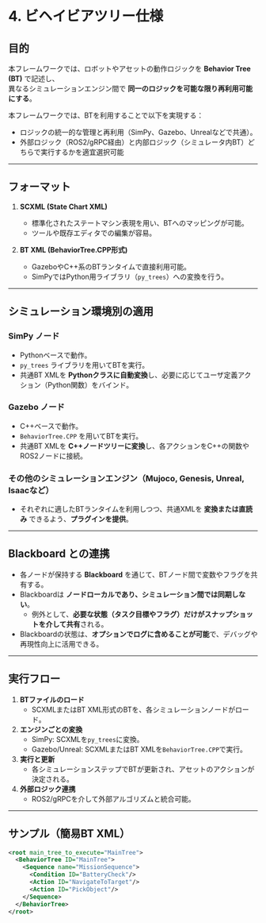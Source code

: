# 4. ビヘイビアツリー仕様

## 目的
本フレームワークでは、ロボットやアセットの動作ロジックを **Behavior Tree (BT)** で記述し、  
異なるシミュレーションエンジン間で **同一のロジックを可能な限り再利用可能にする**。

本フレームワークでは、BTを利用することで以下を実現する：
- ロジックの統一的な管理と再利用（SimPy、Gazebo、Unrealなどで共通）。
- 外部ロジック（ROS2/gRPC経由）と内部ロジック（シミュレータ内BT）どちらで実行するかを適宜選択可能

---

## フォーマット
1. **SCXML (State Chart XML)**  
   - 標準化されたステートマシン表現を用い、BTへのマッピングが可能。  
   - ツールや既存エディタでの編集が容易。

2. **BT XML (BehaviorTree.CPP形式)**  
   - GazeboやC++系のBTランタイムで直接利用可能。  
   - SimPyではPython用ライブラリ（`py_trees`）への変換を行う。


---

## シミュレーション環境別の適用

### SimPy ノード
- Pythonベースで動作。
- `py_trees` ライブラリを用いてBTを実行。
- 共通BT XMLを **Pythonクラスに自動変換**し、必要に応じてユーザ定義アクション（Python関数）をバインド。

### Gazebo ノード
- C++ベースで動作。
- `BehaviorTree.CPP` を用いてBTを実行。
- 共通BT XMLを **C++ノードツリーに変換**し、各アクションをC++の関数やROS2ノードに接続。

### その他のシミュレーションエンジン（Mujoco, Genesis, Unreal, Isaacなど）
- それぞれに適したBTランタイムを利用しつつ、共通XMLを **変換または直読み** できるよう、**プラグインを提供**。

---

## Blackboard との連携
- 各ノードが保持する **Blackboard** を通じて、BTノード間で変数やフラグを共有する。
- Blackboardは **ノードローカルであり、シミュレーション間では同期しない**。
  - 例外として、**必要な状態（タスク目標やフラグ）だけがスナップショットを介して共有**される。
- Blackboardの状態は、**オプションでログに含めることが可能**で、デバッグや再現性向上に活用できる。

---

## 実行フロー
1. **BTファイルのロード**  
   - SCXMLまたはBT XML形式のBTを、各シミュレーションノードがロード。
2. **エンジンごとの変換**  
   - SimPy: SCXMLを`py_trees`に変換。
   - Gazebo/Unreal: SCXMLまたはBT XMLを`BehaviorTree.CPP`で実行。
3. **実行と更新**  
   - 各シミュレーションステップでBTが更新され、アセットのアクションが決定される。
4. **外部ロジック連携**  
   - ROS2/gRPCを介して外部アルゴリズムと統合可能。

---

## サンプル（簡易BT XML）
```xml
<root main_tree_to_execute="MainTree">
  <BehaviorTree ID="MainTree">
    <Sequence name="MissionSequence">
      <Condition ID="BatteryCheck"/>
      <Action ID="NavigateToTarget"/>
      <Action ID="PickObject"/>
    </Sequence>
  </BehaviorTree>
</root>
```
